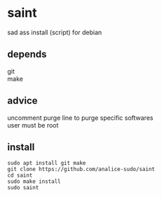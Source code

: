 # saint
sad ass install (script) for debian  
## depends
git  
make  
## advice
uncomment purge line to purge specific softwares  
user must be root  
## install
```
sudo apt install git make
git clone https://github.com/analice-sudo/saint
cd saint
sudo make install
sudo saint
```
